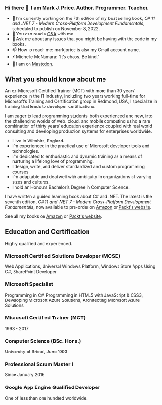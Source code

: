 ### Hi there 👋, I am Mark J. Price. Author. Programmer. Teacher.

- 🤔 I’m currently working on the 7th edition of my best selling book, *C# 11 and .NET 7 - Modern Cross-Platform Development Fundamentals*, scheduled to publish on November 8, 2022.
- 🌱 You can read a [Q&A](q-and-a.md) with me.
- 💬 Ask me about any issues that you might be having with the code in my books.
- 📫 How to reach me: markjprice is also my Gmail account name.
- ⚡ Michelle McNamara: "It’s chaos. Be kind."
- 🦣 I am on <a rel="me" href="https://tech.lgbt/@markjprice">Mastodon</a>.

## What you should know about me

An ex-Microsoft Certified Trainer (MCT) with more than 30 years’ experience in the IT industry, including two years working full-time for Microsoft’s Training and Certification group in Redmond, USA, I specialize in training that leads to developer certifications.

I am eager to lead programming students, both experienced and new, into the challenging worlds of web, cloud, and mobile computing using a rare combination of thirty years’ education experience coupled with real world consulting and developing production systems for enterprises worldwide.

- I live in Wiltshire, England.
- I'm experienced in the practical use of Microsoft developer tools and technologies.
- I'm dedicated to enthusiastic and dynamic training as a means of nurturing a lifelong love of programming.
- I design, write, and deliver standardized and custom programming courses.
- I'm adaptable and deal well with ambiguity in organizations of varying sizes and cultures.
- I hold an Honours Bachelor’s Degree in Computer Science.

I have written a guided learning book about C# and .NET. The latest is the seventh edition, *C# 11 and .NET 7 - Modern Cross-Platform Development Fundamentals*, now available to pre-order on [Amazon](https://www.amazon.com/11-NET-Cross-Platform-Development-Fundamentals-dp-1803237805/dp/1803237805/) or [Packt's website](https://www.packtpub.com/product/c-11-and-net-7-modern-cross-platform-development-fundamentals/9781803237800).

See all my books on [Amazon](https://www.amazon.com/Mark-J-Price/e/B071DW3QGN/) or 
[Packt's website](https://subscription.packtpub.com/search?query=mark+j.+price).

## Education and Certification

Highly qualified and experienced.

### Microsoft Certified Solutions Developer (MCSD)
Web Applications, Universal Windows Platform, Windows Store Apps Using C#, SharePoint Developer

### Microsoft Specialist
Programming in C#, Programming in HTML5 with JavaScript & CSS3, Developing Microsoft Azure Solutions, Architecting Microsoft Azure Solutions

### Microsoft Certified Trainer (MCT)
1993 - 2017

### Computer Science (BSc. Hons.)
University of Bristol, June 1993

### Professional Scrum Master I
Since January 2016

### Google App Engine Qualified Developer
One of less than one hundred worldwide.
